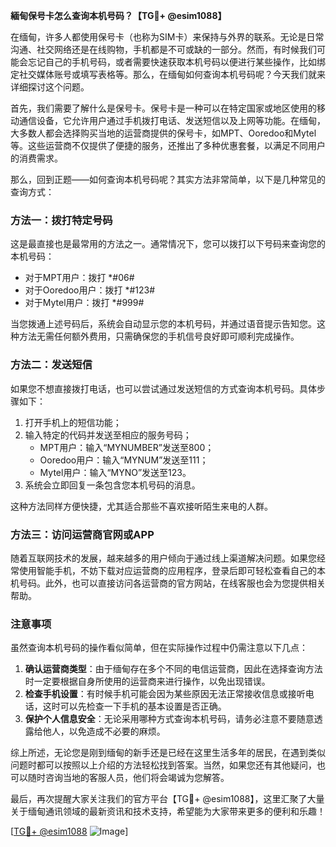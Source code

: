 **緬甸保号卡怎么查询本机号码？【TG💪+ @esim1088】**

在缅甸，许多人都使用保号卡（也称为SIM卡）来保持与外界的联系。无论是日常沟通、社交网络还是在线购物，手机都是不可或缺的一部分。然而，有时候我们可能会忘记自己的手机号码，或者需要快速获取本机号码以便进行某些操作，比如绑定社交媒体账号或填写表格等。那么，在缅甸如何查询本机号码呢？今天我们就来详细探讨这个问题。

首先，我们需要了解什么是保号卡。保号卡是一种可以在特定国家或地区使用的移动通信设备，它允许用户通过手机拨打电话、发送短信以及上网等功能。在缅甸，大多数人都会选择购买当地的运营商提供的保号卡，如MPT、Ooredoo和Mytel等。这些运营商不仅提供了便捷的服务，还推出了多种优惠套餐，以满足不同用户的消费需求。

那么，回到正题——如何查询本机号码呢？其实方法非常简单，以下是几种常见的查询方式：

### 方法一：拨打特定号码
这是最直接也是最常用的方法之一。通常情况下，您可以拨打以下号码来查询您的本机号码：
- 对于MPT用户：拨打 *#06#
- 对于Ooredoo用户：拨打 *#123#
- 对于Mytel用户：拨打 *#999#

当您拨通上述号码后，系统会自动显示您的本机号码，并通过语音提示告知您。这种方法无需任何额外费用，只需确保您的手机信号良好即可顺利完成操作。

### 方法二：发送短信
如果您不想直接拨打电话，也可以尝试通过发送短信的方式查询本机号码。具体步骤如下：
1. 打开手机上的短信功能；
2. 输入特定的代码并发送至相应的服务号码；
   - MPT用户：输入“MYNUMBER”发送至800；
   - Ooredoo用户：输入“MYNUM”发送至111；
   - Mytel用户：输入“MYNO”发送至123。
3. 系统会立即回复一条包含您本机号码的消息。

这种方法同样方便快捷，尤其适合那些不喜欢接听陌生来电的人群。

### 方法三：访问运营商官网或APP
随着互联网技术的发展，越来越多的用户倾向于通过线上渠道解决问题。如果您经常使用智能手机，不妨下载对应运营商的应用程序，登录后即可轻松查看自己的本机号码。此外，也可以直接访问各运营商的官方网站，在线客服也会为您提供相关帮助。

### 注意事项
虽然查询本机号码的操作看似简单，但在实际操作过程中仍需注意以下几点：
1. **确认运营商类型**：由于缅甸存在多个不同的电信运营商，因此在选择查询方法时一定要根据自身所使用的运营商来进行操作，以免出现错误。
2. **检查手机设置**：有时候手机可能会因为某些原因无法正常接收信息或接听电话，这时可以先检查一下手机的基本设置是否正确。
3. **保护个人信息安全**：无论采用哪种方式查询本机号码，请务必注意不要随意透露给他人，以免造成不必要的麻烦。

综上所述，无论您是刚到缅甸的新手还是已经在这里生活多年的居民，在遇到类似问题时都可以按照以上介绍的方法轻松找到答案。当然，如果您还有其他疑问，也可以随时咨询当地的客服人员，他们将会竭诚为您解答。

最后，再次提醒大家关注我们的官方平台【TG💪+ @esim1088】，这里汇聚了大量关于缅甸通讯领域的最新资讯和技术支持，希望能为大家带来更多的便利和乐趣！

[[TG💪+ @esim1088](https://t.me/s/esim1088) ![Image](https://i.postimg.cc/4NQfJmqS/Snipaste-2025-05-13-00-14-12.png)]